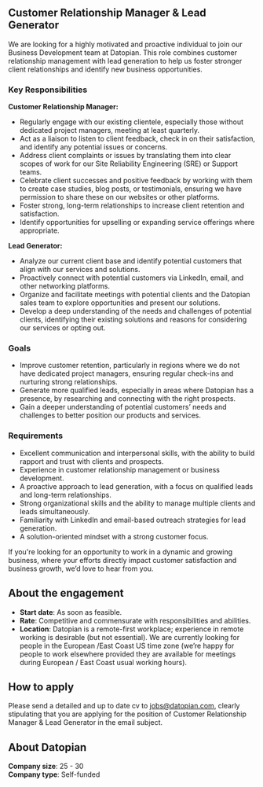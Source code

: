 ## Customer Relationship Manager & Lead Generator

We are looking for a highly motivated and proactive individual to join our Business Development team at Datopian. This role combines customer relationship management with lead generation to help us foster stronger client relationships and identify new business opportunities.

### Key Responsibilities

**Customer Relationship Manager:**

- Regularly engage with our existing clientele, especially those without dedicated project managers, meeting at least quarterly.
- Act as a liaison to listen to client feedback, check in on their satisfaction, and identify any potential issues or concerns.
- Address client complaints or issues by translating them into clear scopes of work for our Site Reliability Engineering (SRE) or Support teams.
- Celebrate client successes and positive feedback by working with them to create case studies, blog posts, or testimonials, ensuring we have permission to share these on our websites or other platforms.
- Foster strong, long-term relationships to increase client retention and satisfaction.
- Identify opportunities for upselling or expanding service offerings where appropriate.

**Lead Generator:**

- Analyze our current client base and identify potential customers that align with our services and solutions.
- Proactively connect with potential customers via LinkedIn, email, and other networking platforms.
- Organize and facilitate meetings with potential clients and the Datopian sales team to explore opportunities and present our solutions.
- Develop a deep understanding of the needs and challenges of potential clients, identifying their existing solutions and reasons for considering our services or opting out.

### Goals

- Improve customer retention, particularly in regions where we do not have dedicated project managers, ensuring regular check-ins and nurturing strong relationships.
- Generate more qualified leads, especially in areas where Datopian has a presence, by researching and connecting with the right prospects.
- Gain a deeper understanding of potential customers’ needs and challenges to better position our products and services.

### Requirements

- Excellent communication and interpersonal skills, with the ability to build rapport and trust with clients and prospects.
- Experience in customer relationship management or business development.
- A proactive approach to lead generation, with a focus on qualified leads and long-term relationships.
- Strong organizational skills and the ability to manage multiple clients and leads simultaneously.
- Familiarity with LinkedIn and email-based outreach strategies for lead generation.
- A solution-oriented mindset with a strong customer focus.

If you're looking for an opportunity to work in a dynamic and growing business, where your efforts directly impact customer satisfaction and business growth, we’d love to hear from you.

## About the engagement

* **Start date**: As soon as feasible.
* **Rate**: Competitive and commensurate with responsibilities and abilities.
* **Location**: Datopian is a remote-first workplace; experience in remote working is desirable (but not essential). We are currently looking for people in the European /East Coast US time zone (we’re happy for people to work elsewhere provided they are available for meetings during European / East Coast usual working hours).

## How to apply

Please send a detailed and up to date cv to jobs@datopian.com, clearly stipulating that you are applying for the position of Customer Relationship Manager & Lead Generator in the email subject.

## About Datopian  
**Company size**: 25 - 30  
**Company type**: Self-funded 
